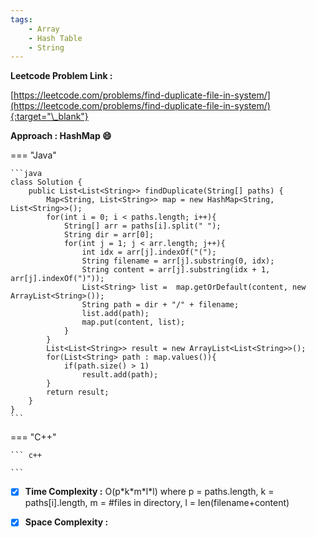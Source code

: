 ```yaml
---
tags:
    - Array
    - Hash Table
    - String
---
```


**Leetcode Problem Link :**

[https://leetcode.com/problems/find-duplicate-file-in-system/](https://leetcode.com/problems/find-duplicate-file-in-system/){:target="\_blank"}

**Approach : HashMap :smile:**

=== "Java"

    ```java
    class Solution {
        public List<List<String>> findDuplicate(String[] paths) {
            Map<String, List<String>> map = new HashMap<String, List<String>>();
            for(int i = 0; i < paths.length; i++){
                String[] arr = paths[i].split(" ");
                String dir = arr[0];
                for(int j = 1; j < arr.length; j++){
                    int idx = arr[j].indexOf("(");
                    String filename = arr[j].substring(0, idx);
                    String content = arr[j].substring(idx + 1, arr[j].indexOf(")"));
                    List<String> list =  map.getOrDefault(content, new ArrayList<String>());
                    String path = dir + "/" + filename;
                    list.add(path);
                    map.put(content, list);
                }
            }
            List<List<String>> result = new ArrayList<List<String>>();
            for(List<String> path : map.values()){
                if(path.size() > 1)
                    result.add(path);
            }
            return result;
        }
    }
    ```

=== "C++"

    ``` c++

    ```

-   [x] **Time Complexity :** O(p\*k\*m\*l\*l) where p = paths.length, k = paths[i].length, m = #files in directory, l = len(filename+content)

-   [x] **Space Complexity :**

